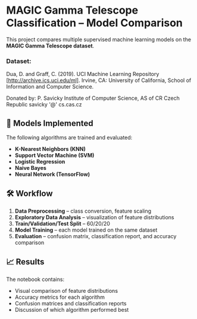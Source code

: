 # MAGIC Gamma Telescope Classification – Model Comparison

This project compares multiple supervised machine learning models on the **MAGIC Gamma Telescope dataset**.  

### Dataset:
Dua, D. and Graff, C. (2019). UCI Machine Learning Repository [http://archive.ics.uci.edu/ml]. Irvine, CA: University of California, School of Information and Computer Science.

Donated by:
P. Savicky
Institute of Computer Science, AS of CR
Czech Republic
savicky '@' cs.cas.cz

## 🧠 Models Implemented
The following algorithms are trained and evaluated:
- **K-Nearest Neighbors (KNN)**
- **Support Vector Machine (SVM)**
- **Logistic Regression**
- **Naive Bayes**
- **Neural Network (TensorFlow)**
  
## 🛠️ Workflow
1. **Data Preprocessing** – class conversion, feature scaling
2. **Exploratory Data Analysis** – visualization of feature distributions
3. **Train/Validation/Test Split** – 60/20/20
4. **Model Training** – each model trained on the same dataset
5. **Evaluation** – confusion matrix, classification report, and accuracy comparison

## 📈 Results
The notebook contains:
- Visual comparison of feature distributions
- Accuracy metrics for each algorithm
- Confusion matrices and classification reports
- Discussion of which algorithm performed best
